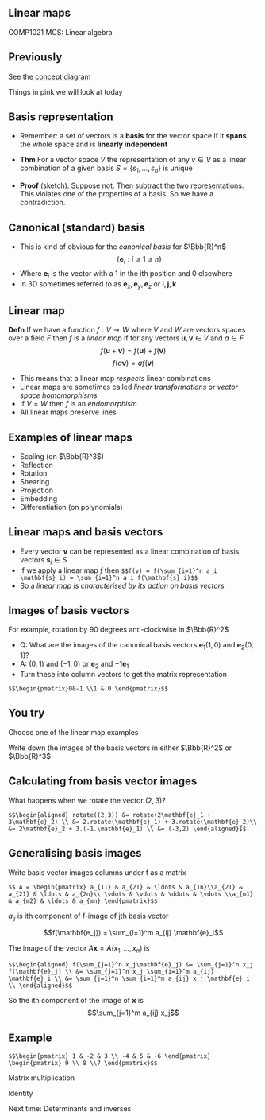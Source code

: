 <!-- .slide: data-background="#6A246D" -->

## Linear maps

COMP1021 MCS: Linear algebra


## Previously

See the [concept diagram](https://github.com/stevenaeola/linalg_lectures/blob/44dd15b4543fafc16fcbbd24464df16e6ac17e80/concepts.mmd)

Things in pink we will look at today

<!-- .slide: class="fragmented-lists" -->

## Basis representation

- Remember: a set of vectors is a __basis__ for the vector space if it __spans__ the whole space and is __linearly independent__

- __Thm__ For a vector space $V$ the representation of any $v \in V$ as a linear combination of a given basis $S = \lbrace s_1,\ldots,s_n \rbrace$ is unique
- __Proof__ (sketch). Suppose not. Then subtract the two representations. This violates one of the properties of a basis. So we have a contradiction.


## Canonical (standard) basis

- This is kind of obvious for the _canonical basis_ for $\Bbb{R}^n$ 
$$\lbrace \mathbf{e}_i: i \leq 1 \leq n \rbrace$$
- Where $\mathbf{e}_i$ is the vector with a 1 in the ith position and 0 elsewhere
- In 3D sometimes referred to as $\mathbf{e}_x,\mathbf{e}_y,\mathbf{e}_z$ or $\mathbf{i},\mathbf{j},\mathbf{k}$




<!-- .slide: class="fragmented-lists" -->

## Linear map

__Defn__ If we have a function $f:V \rightarrow W$ where $V$ and $W$ are vectors spaces over a field $F$ then $f$ is a _linear map_ if for any vectors $\mathbf{u}, \mathbf{v} \in V$ and $a \in F$
$$f(\mathbf{u} + \mathbf{v}) = f(\mathbf{u}) + f(\mathbf{v})$$
$$f(a \mathbf{v}) = a f(\mathbf{v}) $$


- This means that a linear map _respects_ linear combinations
- Linear maps are sometimes called _linear transformations_ or _vector space homomorphisms_
- If $V=W$ then $f$ is an _endomorphism_
- All linear maps preserve lines


<!-- .slide: class="fragmented-lists" -->

## Examples of linear maps

- Scaling (on $\Bbb{R}^3$)
- Reflection
- Rotation
- Shearing 
- Projection
- Embedding
- Differentiation (on polynomials)


## Linear maps and basis vectors

- Every vector $\mathbf{v}$ can be represented as a linear combination of basis vectors $\mathbf{s}_i \in S$
- If we apply a linear map $f$ then
`$$f(v) = f(\sum_{i=1}^n a_i \mathbf{s}_i) = \sum_{i=1}^n a_i f(\mathbf{s}_i)$$`
- So a _linear map is characterised by its action on basis vectors_


<!-- .slide: class="fragmented-lists" -->

## Images of basis vectors

For example, rotation by 90 degrees anti-clockwise in $\Bbb{R}^2$
- Q: What are the images of the canonical basis vectors $\mathbf{e}_1 (1,0)$ and $\mathbf{e}_2 (0,1)$?
- A: $(0,1)$ and $(-1,0)$ or $\mathbf{e}_2$ and $-1\mathbf{e}_1$
- Turn these into column vectors to get the  matrix representation

`$$\begin{pmatrix}0&-1 \\1 & 0 \end{pmatrix}$$`


## You try

Choose one of the linear map examples

Write down the images of the basis vectors in either $\Bbb{R}^2$ or $\Bbb{R}^3$


## Calculating from basis vector images

What happens when we rotate the vector $(2,3)$?

`$$\begin{aligned} rotate((2,3)) &= rotate(2\mathbf{e}_1 + 3\mathbf{e}_2) \\
&= 2.rotate(\mathbf{e}_1) + 3.rotate(\mathbf{e}_2)\\
&= 2\mathbf{e}_2 + 3.(-1.\mathbf{e}_1) \\
&= (-3,2)
\end{aligned}$$`


## Generalising basis images

Write basis vector images columns under f as a matrix

`$$ A = \begin{pmatrix} a_{11} & a_{21} & \ldots & a_{1n}\\a_{21} & a_{21} & \ldots & a_{2n}\\
\vdots & \vdots & \ddots & \vdots \\a_{m1} & a_{m2} & \ldots & a_{mn}
\end{pmatrix}$$`

$a_{ij}$ is ith component of f-image of jth basis vector

$$f(\mathbf{e_j}) = \sum_{i=1}^m a_{ij} \mathbf{e}_i$$


The image of the vector $A\mathbf{x} = A(x_1,\ldots,x_n)$ is

`$$\begin{aligned}
f(\sum_{j=1}^n x_j\mathbf{e}_j) &= \sum_{j=1}^n x_j f(\mathbf{e}_j) \\
&= \sum_{j=1}^n x_j \sum_{i=1}^m a_{ij} \mathbf{e}_i \\
&= \sum_{j=1}^n \sum_{i=1}^m a_{ij} x_j \mathbf{e}_i \\
\end{aligned}$$`

So the ith component of the image of $\mathbf{x}$ is $$\sum_{j=1}^m a_{ij} x_j$$


## Example

`$$\begin{pmatrix} 1 & -2 & 3 \\ -4 & 5 & -6 \end{pmatrix}
\begin{pmatrix} 9 \\ 8 \\7 \end{pmatrix}$$`

Matrix multiplication

Identity

<!-- .slide: data-background="#a5c8d0" -->
Next time: Determinants and inverses